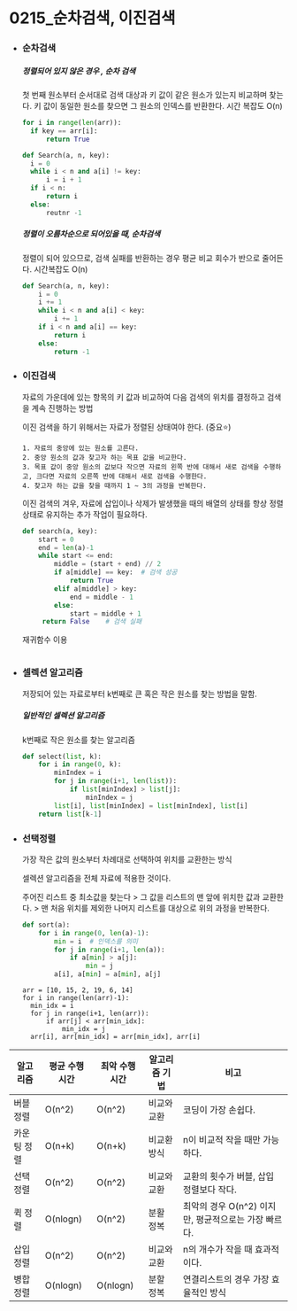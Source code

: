 # 0215_순차검색, 이진검색

- ### 순차검색

  ##### 정렬되어 있지 않은 경우 , 순차 검색

  첫 번째 원소부터 순서대로 검색 대상과 키 값이 같은 원소가 있는지 비교하며 찾는다. 키 값이 동일한 원소를 찾으면 그 원소의 인덱스를 반환한다. 시간 복잡도 O(n)

  ```python
  for i in range(len(arr)):
  	if key == arr[i]:
  		return True
  ```

  ```python
  def Search(a, n, key):
  	i = 0
  	while i < n and a[i] != key:
  		i = i + 1
  	if i < n:
  		return i
  	else:
  		reutnr -1
  ```

  ##### 정렬이 오름차순으로 되어있을 때, 순차검색

  정렬이 되어 있으므로, 검색 실패를 반환하는 경우 평균 비교 회수가 반으로 줄어든다. 시간복잡도 O(n)

  ```python
  def Search(a, n, key):
      i = 0
      i += 1
      while i < n and a[i] < key:
          i += 1
      if i < n and a[i] == key:
          return i
      else:
          return -1
  ```

- ### 이진검색

  자료의 가운데에 있는 항목의 키 값과 비교하여 다음 검색의 위치를 결정하고 검색을 계속 진행하는 방법

  이진 검색을 하기 위해서는 자료가 정렬된 상태여야 한다. (중요⭐)

  ```
  1. 자료의 중앙에 있는 원소를 고른다.
  2. 중앙 원소의 값과 찾고자 하는 목표 값을 비교한다.
  3. 목표 값이 중앙 원소의 값보다 작으면 자료의 왼쪽 반에 대해서 새로 검색을 수행하고, 크다면 자료의 오른쪽 반에 대해서 새로 검색을 수행한다.
  4. 찾고자 하는 값을 찾을 때까지 1 ~ 3의 과정을 반복한다.
  ```

  이진 검색의 겨우, 자료에 삽입이나 삭제가 발생했을 때의 배열의 상태를 항상 정렬 상태로 유지하는 추가 작업이 필요하다.

  ```python
  def search(a, key):
      start = 0
      end = len(a)-1
      while start <= end:
          middle = (start + end) // 2
          if a[middle] == key:  # 검색 성공
              return True
          elif a[middle] > key:
              end = middle - 1
          else:
              start = middle + 1
       return False    # 검색 실패
  ```

  재귀함수 이용

  ```
  
  ```

- ### 셀렉션 알고리즘

  저장되어 있는 자료로부터 k번째로 큰 혹은 작은 원소를 찾는 방법을 말함.

  ##### 일반적인 셀렉션 알고리즘

  k번째로 작은 원소를 찾는 알고리즘

  ```python
  def select(list, k):
      for i in range(0, k):
          minIndex = i
          for j in range(i+1, len(list)):
              if list[minIndex] > list[j]:
                  minIndex = j
          list[i], list[minIndex] = list[minIndex], list[i]
      return list[k-1]
  ```

- ### 선택정렬

  가장 작은 값의 원소부터 차례대로 선택하여 위치를 교환한는 방식

  셀렉션 알고리즘을 전체 자료에 적용한 것이다.

  주어진 리스트 중 최소값을 찾는다 > 그 값을 리스트의 맨 앞에 위치한 값과 교환한다. > 맨 처음 위치를 제외한 나머지 리스트를 대상으로 위의 과정을 반복한다.

  ```python
  def sort(a):
      for i in range(0, len(a)-1):
          min = i  # 인덱스를 의미
          for j in range(i+1, len(a)):
              if a[min] > a[j]:
                  min = j
          a[i], a[min] = a[min], a[j]
  
  ```

  ```
  arr = [10, 15, 2, 19, 6, 14]
  for i in range(len(arr)-1):
  	min_idx = i
  	for j in range(i+1, len(arr)):
  		if arr[j] < arr[min_idx]:
  			min_idx = j
  	arr[i], arr[min_idx] = arr[min_idx], arr[i]
  ```



| 알고리즘    | 평균 수행시간 | 최악 수행시간 | 알고리즘 기법 | 비고                                                 |
| ----------- | ------------- | ------------- | ------------- | ---------------------------------------------------- |
| 버블 정렬   | O(n^2)        | O(n^2)        | 비교와 교환   | 코딩이 가장 손쉽다.                                  |
| 카운팅 정렬 | O(n+k)        | O(n+k)        | 비교환 방식   | n이 비교적 작을 때만 가능하다.                       |
| 선택 정렬   | O(n^2)        | O(n^2)        | 비교와 교환   | 교환의 횟수가 버블, 삽입 정렬보다 작다.              |
| 퀵 정렬     | O(nlogn)      | O(n^2)        | 분활 정복     | 최악의 경우 O(n^2) 이지만, 평균적으로는 가장 빠르다. |
| 삽입 정렬   | O(n^2)        | O(n^2)        | 비교와 교환   | n의 개수가 작을 때 효과적이다.                       |
| 병합 정렬   | O(nlogn)      | O(nlogn)      | 분할 정복     | 연결리스트의 경우 가장 효율적인 방식                 |

